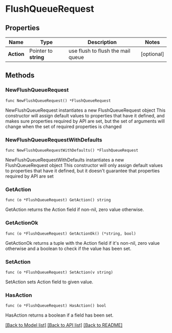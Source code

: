 # FlushQueueRequest

## Properties

Name | Type | Description | Notes
------------ | ------------- | ------------- | -------------
**Action** | Pointer to **string** | use flush to flush the mail queue | [optional] 

## Methods

### NewFlushQueueRequest

`func NewFlushQueueRequest() *FlushQueueRequest`

NewFlushQueueRequest instantiates a new FlushQueueRequest object
This constructor will assign default values to properties that have it defined,
and makes sure properties required by API are set, but the set of arguments
will change when the set of required properties is changed

### NewFlushQueueRequestWithDefaults

`func NewFlushQueueRequestWithDefaults() *FlushQueueRequest`

NewFlushQueueRequestWithDefaults instantiates a new FlushQueueRequest object
This constructor will only assign default values to properties that have it defined,
but it doesn't guarantee that properties required by API are set

### GetAction

`func (o *FlushQueueRequest) GetAction() string`

GetAction returns the Action field if non-nil, zero value otherwise.

### GetActionOk

`func (o *FlushQueueRequest) GetActionOk() (*string, bool)`

GetActionOk returns a tuple with the Action field if it's non-nil, zero value otherwise
and a boolean to check if the value has been set.

### SetAction

`func (o *FlushQueueRequest) SetAction(v string)`

SetAction sets Action field to given value.

### HasAction

`func (o *FlushQueueRequest) HasAction() bool`

HasAction returns a boolean if a field has been set.


[[Back to Model list]](../README.md#documentation-for-models) [[Back to API list]](../README.md#documentation-for-api-endpoints) [[Back to README]](../README.md)


